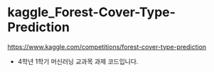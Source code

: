 # kaggle_Forest-Cover-Type-Prediction
https://www.kaggle.com/competitions/forest-cover-type-prediction

- 4학년 1학기 머신러닝 교과목 과제 코드입니다.
